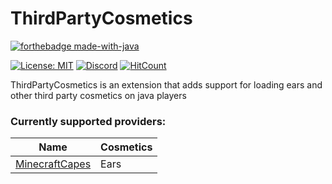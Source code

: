 # ThirdPartyCosmetics

[![forthebadge made-with-java](https://forthebadge.com/images/badges/made-with-java.svg)](https://java.com/)

[![License: MIT](https://img.shields.io/badge/license-MIT-blue.svg)](LICENSE)
[![Discord](https://img.shields.io/discord/613163671870242838.svg?color=%237289da&label=discord)](http://discord.geysermc.org/)
[![HitCount](http://hits.dwyl.com/GeyserMC/ThirdPartyCosmetics.svg)](http://hits.dwyl.io/GeyserMC/ThirdPartyCosmetics)

ThirdPartyCosmetics is an extension that adds support for loading ears and other third party cosmetics on java players

### Currently supported providers:
| Name | Cosmetics |
| --- | --- |
| [MinecraftCapes](https://minecraftcapes.net/) | Ears |
